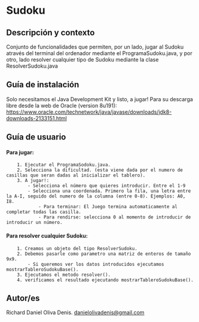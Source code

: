 # Sudoku
## Descripción y contexto 
Conjunto de funcionalidades que permiten, por un lado, jugar al Sudoku através del terminal del ordenador mediante el ProgramaSudoku.java, y por otro, lado resolver cualquier tipo de Sudoku mediante la clase ResolverSudoku.java

## Guía de instalación
Solo necesitamos el Java Development Kit y listo, a jugar! Para su descarga libre desde la web de Oracle (version 8u191): https://www.oracle.com/technetwork/java/javase/downloads/jdk8-downloads-2133151.html

## Guía de usuario

#### Para jugar: 
		1. Ejecutar el ProgramaSodoku.java. 
		2. Selecciona la dificultad. (esta viene dada por el numero de casillas que seran dadas al inicializar el tablero).
		3. A jugar!: 
			- Selecciona el número que quieres introducir. Entre el 1-9
			- Selecciona una coordenada. Primero la fila, una letra entre la A-I, seguido del numero de la columna (entre 0-8). Ejemplos: A0, I8.
    			- Para terminar: El Juego termina automaticamente al completar todas las casilla. 	
      			- Para rendirse: selecciona 0 al momento de introducir de introducir un número.

#### Para resolver cualquier Sudoku: 

		1. Creamos un objeto del tipo ResolverSudoku.
		2. Debemos pasarle como parametro una matriz de enteros de tamaño 9x9. 
			- Si queremos ver los datos introducidos ejecutamos mostrarTableroSudokuBase(). 
		3. Ejecutamos el metodo resolver(). 
		4. verificamos el resultado ejecutando mostrarTableroSudokuBase().

## Autor/es
Richard Daniel Oliva Denis. danielolivadenis@gmail.com
